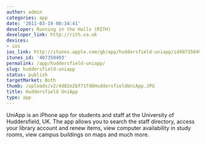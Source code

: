 ```yaml
---
author: admin
categories: app
date: '2011-03-19 00:34:41'
developer: Running in the Halls (RITH)
developer_link: http://rith.co.uk
devices: 
- ios
ios_link: http://itunes.apple.com/gb/app/huddersfield-uniapp/id407350493?mt=8%26ign-mpt=uo%3D4
itunes_id: '407350493'
permalink: /app/huddersfield-uniapp/
slug: huddersfield-uniapp
status: publish
targetMarket: Both
thumb: /uploads/v2/4d82e2bf71fd6HuddersfieldUniApp.JPG
title: Huddersfield UniApp
type: app
---
```


UniApp is an iPhone app for students and staff at the University of Huddersfield, UK. The app allows you to search the staff directory, access your library account and renew items, view computer availability in study rooms, view campus buildings on maps and much more.

